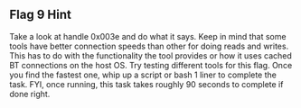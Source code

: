 ## Flag 9 Hint

Take a look at handle 0x003e and do what it says.  Keep in mind that some tools have better connection speeds than other for doing reads and writes.  This has to do with the functionality the tool provides or how it uses cached BT connections on the host OS.  Try testing different tools for this flag.  Once you find the fastest one, whip up a script or bash 1 liner to complete the task.  FYI, once running, this task takes roughly 90 seconds to complete if done right. 
